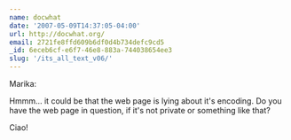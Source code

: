 ```yaml
---
name: docwhat
date: '2007-05-09T14:37:05-04:00'
url: http://docwhat.org/
email: 2721fe8ffd609b6df0d4b734defc9cd5
_id: 6eceb6cf-e6f7-46e8-883a-744038654ee3
slug: '/its_all_text_v06/'
---
```


Marika:

Hmmm... it could be that the web page is lying about it's encoding. Do you
have the web page in question, if it's not private or something like that?

Ciao!
